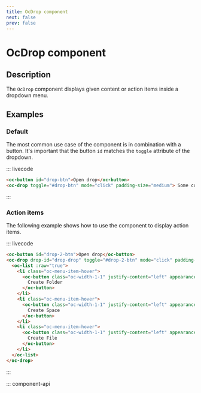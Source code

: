 ```yaml
---
title: OcDrop component
next: false
prev: false
---
```


# OcDrop component

## Description

The `OcDrop` component displays given content or action items inside a dropdown menu.

## Examples

### Default

The most common use case of the component is in combination with a button. It's important that the button `id` matches the `toggle` attribute of the dropdown.

::: livecode

```html
<oc-button id="drop-btn">Open drop</oc-button>
<oc-drop toggle="#drop-btn" mode="click" padding-size="medium"> Some content. </oc-drop>
```

:::

### Action items

The following example shows how to use the component to display action items.

::: livecode

```html
<oc-button id="drop-2-btn">Open drop</oc-button>
<oc-drop drop-id="drop-drop" toggle="#drop-2-btn" mode="click" padding-size="small">
  <oc-list :raw="true">
    <li class="oc-menu-item-hover">
      <oc-button class="oc-width-1-1" justify-content="left" appearance="raw">
        Create Folder
      </oc-button>
    </li>
    <li class="oc-menu-item-hover">
      <oc-button class="oc-width-1-1" justify-content="left" appearance="raw">
        Create Space
      </oc-button>
    </li>
    <li class="oc-menu-item-hover">
      <oc-button class="oc-width-1-1" justify-content="left" appearance="raw">
        Create File
      </oc-button>
    </li>
  </oc-list>
</oc-drop>
```

:::

::: component-api
